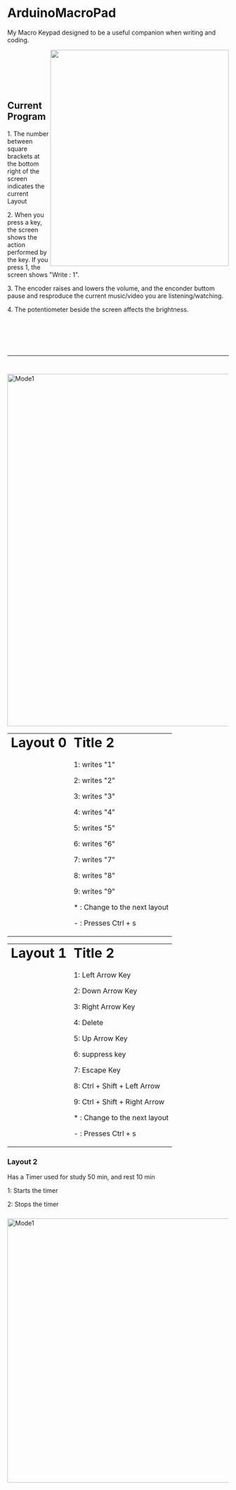 # ArduinoMacroPad

<p>My Macro Keypad designed to be a useful companion when writing and coding.</p>

<img align="right" width="406" height="491" src="https://user-images.githubusercontent.com/126533647/227629839-43489e52-1c06-407c-9718-7a9a9b17ba11.jpg">
<br><br><br><br><br>

## Current Program
<p>1. The number between square brackets at the bottom right of the screen indicates the current Layout</p>
<p>2. When you press a key, the screen shows the action performed by the key. If you press 1, the screen shows "Write : 1".</p>
<p>3. The encoder raises and lowers the volume, and the enconder buttom pause and resproduce the current music/video you are listening/watching.</p>
<p>4. The potentiometer beside the screen affects the brightness.</p>
<br><br><br><br>
<hr>
<br>
<img alt="Mode1" width="800px" style="padding-top:10px;" src="https://user-images.githubusercontent.com/126533647/226483961-d9622e2f-f48f-4b2b-9a5b-7f11117ad3c7.JPG"/>


<table border="0">
 <tr>
    <td><b style="font-size:30px">Layout 0</b></td>
    <td><b style="font-size:30px">Title 2</b></td>
 </tr>
 <tr>
    <td><alt="Mode1" width="210px" style="padding-top:10px;" src="https://user-images.githubusercontent.com/126533647/226492024-69b9112b-e04f-489f-b035-f65d854c3937.png"/></td>
    <td><p> 1: writes "1" </p>
<p> 2: writes "2" </p>
<p> 3: writes "3" </p>
<p> 4: writes "4" </p>
<p> 5: writes "5" </p>
<p> 6: writes "6" </p>
<p> 7: writes "7" </p>
<p> 8: writes "8" </p>
<p> 9: writes "9" </p>
<p> * : Change to the next layout  </p>
<p> - : Presses Ctrl + s </p></td>
 </tr>
</table>

<table border="0">
 <tr>
    <td><b style="font-size:30px">Layout 1</b></td>
    <td><b style="font-size:30px">Title 2</b></td>
 </tr>
 <tr>
    <td><alt="Mode1" width="210px" style="padding-top:10px;" src="https://user-images.githubusercontent.com/126533647/226492149-ac95717b-47b6-4b36-a728-80a77e8858c8.png"/></td>
    <td><p> 1: Left Arrow Key </p>
<p> 2: Down Arrow Key </p>
<p> 3: Right Arrow Key </p>
<p> 4: Delete </p>
<p> 5: Up Arrow Key </p>
<p> 6: suppress key</p>
<p> 7: Escape Key </p>
<p> 8: Ctrl + Shift + Left Arrow </p>
<p> 9: Ctrl + Shift + Right Arrow</p>
<p> * : Change to the next layout  </p>
<p> - : Presses Ctrl + s </p></td>
 </tr>
</table>


### Layout 2
<p> Has a Timer used for study 50 min, and rest 10 min </p>

<p> 1: Starts the timer </p>
<p> 2: Stops the timer </p>
<img alt="Mode1" width="600px" style="padding-top:10px;" src="https://user-images.githubusercontent.com/126533647/227642831-fa91ee06-a3f5-467b-a70b-48984d5c954c.JPG"/>

